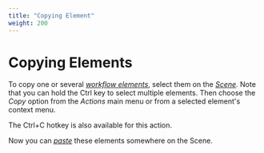 ```yaml
---
title: "Copying Element"
weight: 200
---
```


# Copying Elements

To copy one or several [_workflow elements_](../introduction/workflow-elements-and-connections), select them on the [_Scene_](../introduction/workflow-designer-window-components). Note that you can hold the Ctrl key to select multiple elements. Then choose the _Copy_ option from the _Actions_ main menu or from a selected element's context menu.

The Ctrl+C hotkey is also available for this action.

Now you can [_paste_](pasting-element) these elements somewhere on the Scene.